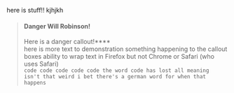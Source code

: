 here is stuff!!
kjhjkh

<!-- theme: danger -->

> #### Danger Will Robinson!
>
> Here is a danger callout!****  
> here is more text to demonstration something happening to the callout boxes ability to wrap text in Firefox but not Chrome or Safari (who uses Safari)  
> ```code code code code code the word code has lost all meaning isn't that weird i bet there's a german word for when that happens```
